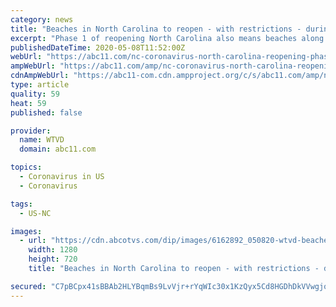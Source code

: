 ```yaml
---
category: news
title: "Beaches in North Carolina to reopen - with restrictions - during Phase 1"
excerpt: "Phase 1 of reopening North Carolina also means beaches along the coast will start reopening public access to the shores."
publishedDateTime: 2020-05-08T11:52:00Z
webUrl: "https://abc11.com/nc-coronavirus-north-carolina-reopening-phase-1/6162872/"
ampWebUrl: "https://abc11.com/amp/nc-coronavirus-north-carolina-reopening-phase-1/6162872/"
cdnAmpWebUrl: "https://abc11-com.cdn.ampproject.org/c/s/abc11.com/amp/nc-coronavirus-north-carolina-reopening-phase-1/6162872/"
type: article
quality: 59
heat: 59
published: false

provider:
  name: WTVD
  domain: abc11.com

topics:
  - Coronavirus in US
  - Coronavirus

tags:
  - US-NC

images:
  - url: "https://cdn.abcotvs.com/dip/images/6162892_050820-wtvd-beaches-reopening-vid.jpg"
    width: 1280
    height: 720
    title: "Beaches in North Carolina to reopen - with restrictions - during Phase 1"

secured: "C7pBCpx41sBBAb2HLYBqmBs9LvVjr+rYqWIc30x1KzQyx5Cd8HGDhDkVVwgjoGIvwgT9q7mi8NfIlJJzo7N8g3BPj69FWvTgQJAUUNd2TQdxpGYSfKRF5FvEy8H3dD6AXS/cqqnzBTZe4T9kCdnsWaTk64r0a/Vw3djlhGib0aRNn1ByHTADnWZPMd+HVlxclbaceIvHdmHkmkppHMRKqI0Zkf4e1D1VlllN2+ktMlCNl9wDpRfuClAwDdBfWJOOOh8e6mhQXdAI1yF9ddpDLLRxgT8WvdavqUp5/lq4fHv6IlwQqGLY4ryCPqmjm3dSUsBVNJuU8hgtBH1PfxLh8/fUpsuEU7HmRPZJH8ckjIbEZj7y0QstywuDImEONFMavx+2iMpj92pZzhJ4nI8S7YOre8fqQtlFf3LtqX285GcyMjv/LS6WIzQMfww9ErqWGZltHLgR+N+iSAyVvsHRIvTaT7cY4oNjHh4fcUE29ik=;u7EMZaDFrJVR+VRLNaqk7A=="
---
```


